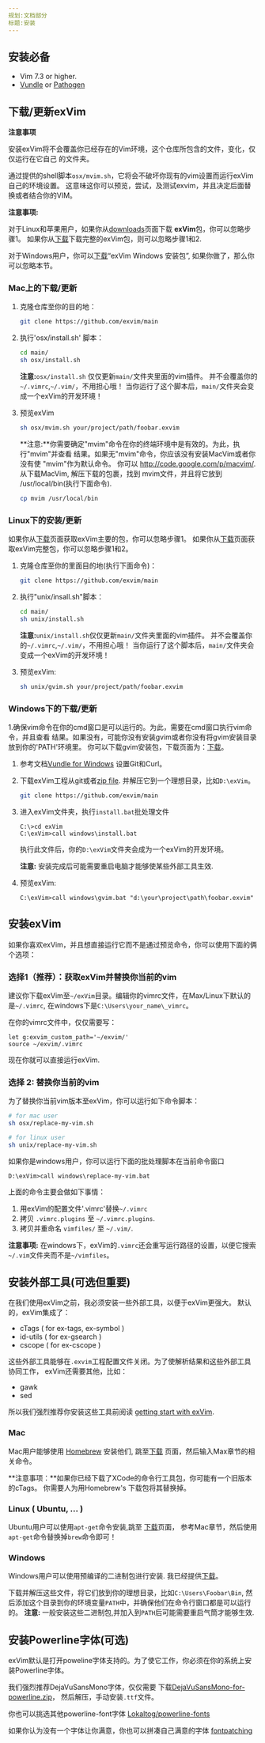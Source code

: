 ```yaml
---
规划:文档部分
标题:安装
---
```


## 安装必备

- Vim 7.3 or higher.
- [Vundle](https://github.com/gmarik/vundle) or [Pathogen](https://github.com/tpope/vim-pathogen)

## 下载/更新exVim

**注意事项**

安装exVim将不会覆盖你已经存在的Vim环境，这个仓库所包含的文件，变化，仅仅运行在它自己
的文件夹。

通过提供的shell脚本`osx/mvim.sh`，它将会不破坏你现有的vim设置而运行exVim自己的环境设置。
这意味这你可以预览，尝试，及测试exvim，并且决定后面替换或者结合你的VIM。

**注意事项:**

对于Linux和苹果用户，如果你从[downloads]({{site.url}}/downloads)页面下载
**exVim**包，你可以忽略步骤1。
如果你从[下载]({{site.url}}/downloads)下载完整的exVim包，则可以忽略步骤1和2.

对于Windows用户，你可以[下载]({{site.url}}/downloads)“exVim Windows
安装包”, 如果你做了，那么你可以忽略本节。

### Mac上的下载/更新

1. 克隆仓库至你的目的地：
    ```bash
    git clone https://github.com/exvim/main
    ```

2. 执行'osx/install.sh' 脚本：
    ```bash
    cd main/
    sh osx/install.sh
    ```

    **注意:**`osx/install.sh` 仅仅更新`main/`文件夹里面的vim插件。
    并不会覆盖你的`~/.vimrc`,`~/.vim/`，不用担心哦！
    当你运行了这个脚本后，`main/`文件夹会变成一个exVim的开发环境！

1. 预览exVim

    ```bash
    sh osx/mvim.sh your/project/path/foobar.exvim 
    ```

    **注意:**你需要确定"mvim"命令在你的终端环境中是有效的。为此，执行"mvim"并查看
    结果。如果无"mvim"命令，你应该没有安装MacVim或者你没有使 "mvim"作为默认命令。
    你可以 http://code.google.com/p/macvim/. 从下载MacVim, 解压下载的包裹，找到
    mvim文件，并且将它放到 /usr/local/bin(执行下面命令).

    ```bash
    cp mvim /usr/local/bin
    ```

### Linux下的安装/更新

如果你从[下载]({{site.url}}/downloads)页面获取exVim主要的包，你可以忽略步骤1。
如果你从[下载]({{site.url}}/downloads)页面获取exVim完整包，你可以忽略步骤1和2。

1. 克隆仓库至你的里面目的地(执行下面命令)：

    ```bash
    git clone https://github.com/exvim/main
    ```

2. 执行"unix/insall.sh"脚本：

    ```bash
    cd main/
    sh unix/install.sh
    ```
    
    **注意:**`unix/install.sh`仅仅更新`main/`文件夹里面的vim插件。
    并不会覆盖你的`~/.vimrc`,`~/.vim/`，不用担心哦！
    当你运行了这个脚本后，`main/`文件夹会变成一个exVim的开发环境！

1. 预览exVim:

    ```bash
    sh unix/gvim.sh your/project/path/foobar.exvim 
    ```

### Windows下的下载/更新

1.确保vim命令在你的cmd窗口是可以运行的。为此，需要在cmd窗口执行vim命令，并且查看
结果。如果没有，可能你没有安装gvim或者你没有将gvim安装目录放到你的'PATH'环境里。
你可以下载gvim安装包，下载页面为：[下载]({{site.url}}/downloads)。

1. 参考文档[Vundle for Windows](https://github.com/gmarik/Vundle.vim/wiki/Vundle-for-Windows)
设置Git和Curl。

1. 下载exVim工程从git或者[zip file](https://github.com/exvim/main/archive/master.zip). 
并解压它到一个理想目录，比如`D:\exVim`。

    ```bash
    git clone https://github.com/exvim/main
    ```

1. 进入exVim文件夹，执行`install.bat`批处理文件

    ```
    C:\>cd exVim
    C:\exVim>call windows\install.bat
    ```

    执行此文件后，你的`D:\exVim`文件夹会成为一个exVim的开发环境。

    **注意:** 安装完成后可能需要重启电脑才能够使某些外部工具生效.

1. 预览exVim:

    ```
    C:\exVim>call windows\gvim.bat "d:\your\project\path\foobar.exvim"
    ```

## 安装exVim

如果你喜欢exVim，并且想直接运行它而不是通过预览命令，你可以使用下面的俩个选项：

### 选择1（推荐）：获取exVim并替换你当前的vim

建议你下载exVim至`~/exVim`目录。编辑你的vimrc文件，在Max/Linux下默认的是`~/.vimrc`,
在windows下是`C:\Users\your_name\_vimrc`。

在你的vimrc文件中，仅仅需要写：

```vim
let g:exvim_custom_path='~/exvim/'
source ~/exvim/.vimrc
```

现在你就可以直接运行exVim.

### 选择 2: 替换你当前的vim

为了替换你当前vim版本至exVim，你可以运行如下命令脚本：

```bash
# for mac user
sh osx/replace-my-vim.sh

# for linux user
sh unix/replace-my-vim.sh
```

如果你是windows用户，你可以运行下面的批处理脚本在当前命令窗口

```
D:\exVim>call windows\replace-my-vim.bat
```

上面的命令主要会做如下事情：

1. 用exVim的配置文件'.vimrc'替换`~/.vimrc`
1. 拷贝 `.vimrc.plugins` 至 `~/.vimrc.plugins`.
1. 拷贝并重命名 `vimfiles/` 至 `~/.vim/`.

**注意事项:** 在windows下，exVim的`.vimrc`还会重写运行路径的设置，以便它搜索
`~/.vim`文件夹而不是`~/vimfiles`。

## 安装外部工具(可选但重要)

在我们使用exVim之前，我必须安装一些外部工具，以便于exVim更强大。
默认的，exVim集成了：

- cTags ( for ex-tags, ex-symbol )
- id-utils ( for ex-gsearch )
- cscope ( for ex-cscope )

这些外部工具能够在`.exvim`工程配置文件关闭。为了使解析结果和这些外部工具协同工作，
exVim还需要其他，比如：

- gawk
- sed

所以我们强烈推荐你安装这些工具前阅读 [getting start with exVim]({{site.url}}/docs/getting-start). 

### Mac 

Mac用户能够使用 [Homebrew](http://brew.sh/) 安装他们, 跳至[下载]({{site.url}}/downloads) 页面，然后输入Max章节的相关命令。

**注意事项：**如果你已经下载了XCode的命令行工具包，你可能有一个旧版本的cTags。
你需要人为用Homebrew's 下载包将其替换掉。

### Linux ( Ubuntu, ... ) 
 
Ubuntu用户可以使用`apt-get`命令安装,跳至 [下载]({{site.url}}/downloads)页面，
参考Mac章节，然后使用`apt-get`命令替换掉`brew`命令即可！

### Windows


Windows用户可以使用预编译的二进制包进行安装. 我已经提供[下载]({{site.url}}/downloads)。

下载并解压这些文件，将它们放到你的理想目录，比如`C:\Users\Foobar\Bin`, 然后添加这个目录到你的环境变量`PATH`中，并确保他们在命令行窗口都是可以运行的。
**注意:** 一般安装这些二进制包,并加入到`PATH`后可能需要重启气筒才能够生效.

## 安装Powerline字体(可选)

exVim默认是打开poweline字体支持的。为了使它工作，你必须在你的系统上安装Powerline字体。 

我们强烈推荐DejaVuSansMono字体，仅仅需要 下载[DejaVuSansMono-for-powerline.zip]({{site.url}}/downloads/DejaVuSansMono-for-powerline.zip)，
然后解压，手动安装`.ttf`文件。

你也可以挑选其他powerline-font字体 [Lokaltog/powerline-fonts](https://github.com/Lokaltog/powerline-fonts)

如果你认为没有一个字体让你满意，你也可以拼凑自己满意的字体
[fontpatching](https://powerline.readthedocs.org/en/latest/fontpatching.html) 
